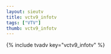 ```yaml
--- 
layout: sieutv
title: vctv9_infotv
tags: ["VTV"]
thumb: vctv9_infotv
---
```

{% include tvadv key="vctv9_infotv" %}
